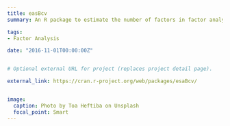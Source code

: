 ```yaml
---
title: easBcv
summary: An R package to estimate the number of factors in factor analysis using bi-cross-validation. [Paper](https://jingshuw.org/publication/owen-2016-aa/)

tags:
- Factor Analysis

date: "2016-11-01T00:00:00Z"


# Optional external URL for project (replaces project detail page).

external_link: https://cran.r-project.org/web/packages/esaBcv/


image:
  caption: Photo by Toa Heftiba on Unsplash
  focal_point: Smart
---
```

